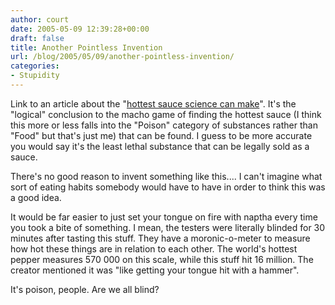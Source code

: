 ```yaml
---
author: court
date: 2005-05-09 12:39:28+00:00
draft: false
title: Another Pointless Invention
url: /blog/2005/05/09/another-pointless-invention/
categories:
- Stupidity
---
```


Link to an article about the "[hottest sauce science can make](http://www.thesun.co.uk/article/0,,2-2005211088,00.html)".  It's the "logical" conclusion to the macho game of finding the hottest sauce (I think this more or less falls into the "Poison" category of substances rather than "Food" but that's just me) that can be found.  I guess to be more accurate you would say it's the least lethal substance that can be legally sold as a sauce.

There's no good reason to invent something like this....  I can't imagine what sort of eating habits somebody would have to have in order to think this was a good idea.

It would be far easier to just set your tongue on fire with naptha every time you took a bite of something.  I mean, the testers were literally blinded for 30 minutes after tasting this stuff.  They have a moronic-o-meter to measure how hot these things are in relation to each other.  The world's hottest pepper measures 570 000 on this scale, while this stuff hit 16 million.  The creator mentioned it was "like getting your tongue hit with a hammer".

It's poison, people.  Are we all blind?
